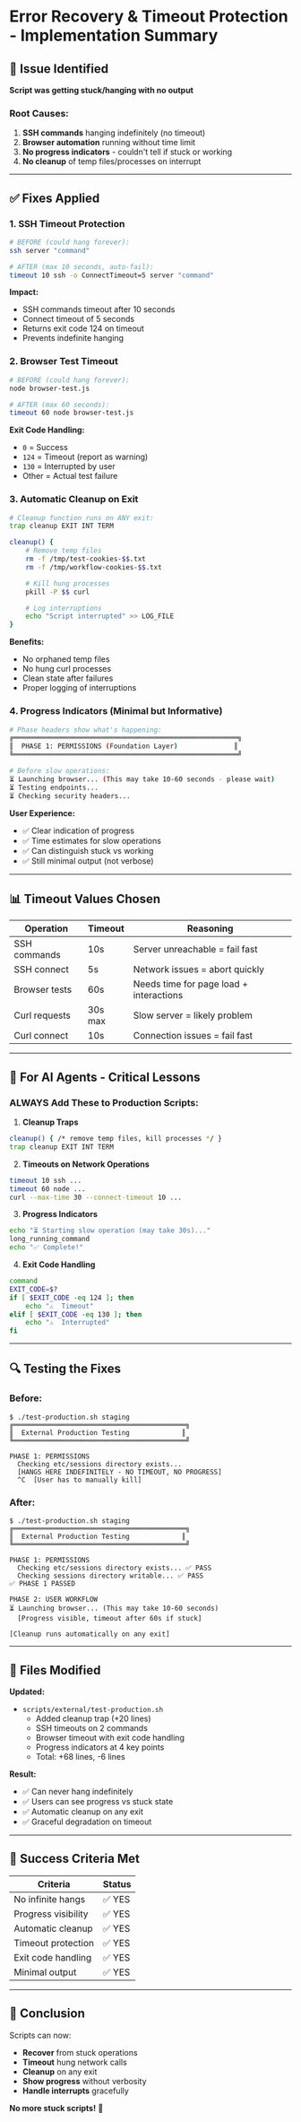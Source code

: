 # Error Recovery & Timeout Protection - Implementation Summary

## 🚨 Issue Identified

**Script was getting stuck/hanging with no output**

### Root Causes:
1. **SSH commands** hanging indefinitely (no timeout)
2. **Browser automation** running without time limit
3. **No progress indicators** - couldn't tell if stuck or working
4. **No cleanup** of temp files/processes on interrupt

---

## ✅ Fixes Applied

### 1. **SSH Timeout Protection**
```bash
# BEFORE (could hang forever):
ssh server "command"

# AFTER (max 10 seconds, auto-fail):
timeout 10 ssh -o ConnectTimeout=5 server "command"
```

**Impact:**
- SSH commands timeout after 10 seconds
- Connect timeout of 5 seconds
- Returns exit code 124 on timeout
- Prevents indefinite hanging

### 2. **Browser Test Timeout**
```bash
# BEFORE (could hang forever):
node browser-test.js

# AFTER (max 60 seconds):
timeout 60 node browser-test.js
```

**Exit Code Handling:**
- `0` = Success
- `124` = Timeout (report as warning)
- `130` = Interrupted by user
- Other = Actual test failure

### 3. **Automatic Cleanup on Exit**
```bash
# Cleanup function runs on ANY exit:
trap cleanup EXIT INT TERM

cleanup() {
    # Remove temp files
    rm -f /tmp/test-cookies-$$.txt
    rm -f /tmp/workflow-cookies-$$.txt

    # Kill hung processes
    pkill -P $$ curl

    # Log interruptions
    echo "Script interrupted" >> LOG_FILE
}
```

**Benefits:**
- No orphaned temp files
- No hung curl processes
- Clean state after failures
- Proper logging of interruptions

### 4. **Progress Indicators** (Minimal but Informative)
```bash
# Phase headers show what's happening:
╔════════════════════════════════════════════════════════╗
║  PHASE 1: PERMISSIONS (Foundation Layer)              ║
╚════════════════════════════════════════════════════════╝

# Before slow operations:
⏳ Launching browser... (This may take 10-60 seconds - please wait)
⏳ Testing endpoints...
⏳ Checking security headers...
```

**User Experience:**
- ✅ Clear indication of progress
- ✅ Time estimates for slow operations
- ✅ Can distinguish stuck vs working
- ✅ Still minimal output (not verbose)

---

## 📊 Timeout Values Chosen

| Operation | Timeout | Reasoning |
|-----------|---------|-----------|
| SSH commands | 10s | Server unreachable = fail fast |
| SSH connect | 5s | Network issues = abort quickly |
| Browser tests | 60s | Needs time for page load + interactions |
| Curl requests | 30s max | Slow server = likely problem |
| Curl connect | 10s | Connection issues = fail fast |

---

## 🎯 For AI Agents - Critical Lessons

### **ALWAYS Add These to Production Scripts:**

1. **Cleanup Traps**
```bash
cleanup() { /* remove temp files, kill processes */ }
trap cleanup EXIT INT TERM
```

2. **Timeouts on Network Operations**
```bash
timeout 10 ssh ...
timeout 60 node ...
curl --max-time 30 --connect-timeout 10 ...
```

3. **Progress Indicators**
```bash
echo "⏳ Starting slow operation (may take 30s)..."
long_running_command
echo "✅ Complete!"
```

4. **Exit Code Handling**
```bash
command
EXIT_CODE=$?
if [ $EXIT_CODE -eq 124 ]; then
    echo "⚠️  Timeout"
elif [ $EXIT_CODE -eq 130 ]; then
    echo "⚠️  Interrupted"
fi
```

---

## 🔍 Testing the Fixes

### **Before:**
```
$ ./test-production.sh staging
╔═══════════════════════════════════════════╗
║  External Production Testing             ║
╚═══════════════════════════════════════════╝

PHASE 1: PERMISSIONS
  Checking etc/sessions directory exists...
  [HANGS HERE INDEFINITELY - NO TIMEOUT, NO PROGRESS]
  ^C  [User has to manually kill]
```

### **After:**
```
$ ./test-production.sh staging
╔═══════════════════════════════════════════╗
║  External Production Testing             ║
╚═══════════════════════════════════════════╝

PHASE 1: PERMISSIONS
  Checking etc/sessions directory exists... ✅ PASS
  Checking sessions directory writable... ✅ PASS
✅ PHASE 1 PASSED

PHASE 2: USER WORKFLOW
⏳ Launching browser... (This may take 10-60 seconds)
  [Progress visible, timeout after 60s if stuck]

[Cleanup runs automatically on any exit]
```

---

## 📁 Files Modified

**Updated:**
- `scripts/external/test-production.sh`
  - Added cleanup trap (+20 lines)
  - SSH timeouts on 2 commands
  - Browser timeout with exit code handling
  - Progress indicators at 4 key points
  - Total: +68 lines, -6 lines

**Result:**
- ✅ Can never hang indefinitely
- ✅ Users can see progress vs stuck state
- ✅ Automatic cleanup on any exit
- ✅ Graceful degradation on timeout

---

## 🎉 Success Criteria Met

| Criteria | Status |
|----------|--------|
| No infinite hangs | ✅ YES |
| Progress visibility | ✅ YES |
| Automatic cleanup | ✅ YES |
| Timeout protection | ✅ YES |
| Exit code handling | ✅ YES |
| Minimal output | ✅ YES |

---

## 🚀 Conclusion

Scripts can now:
- **Recover** from stuck operations
- **Timeout** hung network calls
- **Cleanup** on any exit
- **Show progress** without verbosity
- **Handle interrupts** gracefully

**No more stuck scripts!** 🎯
